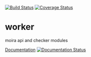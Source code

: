 [![Build Status](https://travis-ci.org/moira-alert/worker.svg?branch=master)](https://travis-ci.org/moira-alert/worker)
[![Coverage Status](https://coveralls.io/repos/moira-alert/worker/badge.svg?branch=master&service=github)](https://coveralls.io/github/moira-alert/worker?branch=master)

# worker
moira api and checker modules

[Documentation](http://moira.readthedocs.org) [![Documentation Status](https://readthedocs.org/projects/moira/badge/?version=latest)](http://moira.readthedocs.org/en/latest/?badge=latest)
